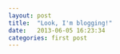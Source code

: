```yaml
---
layout: post
title:  "Look, I'm blogging!"
date:   2013-06-05 16:23:34
categories: first post
---
```



